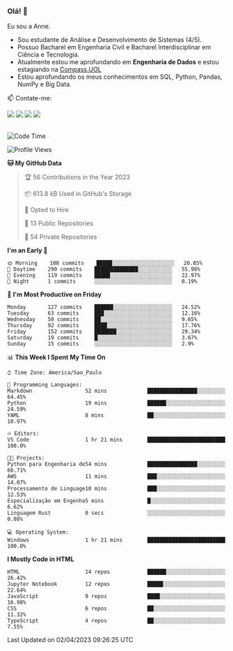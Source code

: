 ### Olá! 👋
Eu sou a Anne. 
- Sou estudante de Análise e Desenvolvimento de Sistemas (4/5).
- Possuo Bacharel em Engenharia Civil e Bacharel Interdisciplinar em Ciência e Tecnologia.
- Atualmente estou me aprofundando em **Engenharia de Dados** e estou estagiando na [Compass.UOL](https://compass.uol/pt/home/) 
- Estou aprofundando os meus conhecimentos em SQL, Python, Pandas, NumPy e Big Data.

📫 Contate-me: 

<div>
<a href="https://www.instagram.com/annekarolinefc/" target="_blank"><img src="https://img.shields.io/badge/-Instagram-%23E4405F?style=for-the-badge&logo=instagram&logoColor=white" target="_blank"></a> 
<a href = "mailto:annekarolinefc@gmail.com"><img src="https://img.shields.io/badge/-Gmail-%23333?style=for-the-badge&logo=gmail&logoColor=white" target="_blank"></a>
<a href="https://www.linkedin.com/in/devannekarolinefc/" target="_blank"><img src="https://img.shields.io/badge/-LinkedIn-%230077B5?style=for-the-badge&logo=linkedin&logoColor=white" target="_blank"></a> 
<a href="https://api.whatsapp.com/send?phone=5533991375118&text=Ol%C3%A1%20Anne!%20" target="_blank"><img src="https://img.shields.io/badge/WhatsApp-25D366?style=for-the-badge&logo=whatsapp&logoColor=white" target="_blank"></a>
</div>

  
<!--
  <img align="center" alt="Anne-An" height="30" width="40" src="https://github.com/devicons/devicon/blob/master/icons/angularjs/angularjs-original.svg">
-->

</br>

<!--START_SECTION:waka-->
![Code Time](http://img.shields.io/badge/Code%20Time-142%20hrs%2043%20mins-blue)

![Profile Views](http://img.shields.io/badge/Profile%20Views-0-blue)

**🐱 My GitHub Data** 

> 🏆 56 Contributions in the Year 2023
 > 
> 📦 613.8 kB Used in GitHub's Storage 
 > 
> 💼 Opted to Hire
 > 
> 📜 13 Public Repositories 
 > 
> 🔑 54 Private Repositories  
 > 
**I'm an Early 🐤** 

```text
🌞 Morning    108 commits    █████░░░░░░░░░░░░░░░░░░░░   20.85% 
🌇 Daytime    290 commits    ██████████████░░░░░░░░░░░   55.98% 
🌃 Evening    119 commits    █████░░░░░░░░░░░░░░░░░░░░   22.97% 
🌙 Night      1 commits      ░░░░░░░░░░░░░░░░░░░░░░░░░   0.19%

```
📅 **I'm Most Productive on Friday** 

```text
Monday       127 commits    ██████░░░░░░░░░░░░░░░░░░░   24.52% 
Tuesday      63 commits     ███░░░░░░░░░░░░░░░░░░░░░░   12.16% 
Wednesday    50 commits     ██░░░░░░░░░░░░░░░░░░░░░░░   9.65% 
Thursday     92 commits     ████░░░░░░░░░░░░░░░░░░░░░   17.76% 
Friday       152 commits    ███████░░░░░░░░░░░░░░░░░░   29.34% 
Saturday     19 commits     █░░░░░░░░░░░░░░░░░░░░░░░░   3.67% 
Sunday       15 commits     ░░░░░░░░░░░░░░░░░░░░░░░░░   2.9%

```


📊 **This Week I Spent My Time On** 

```text
⌚︎ Time Zone: America/Sao_Paulo

💬 Programming Languages: 
Markdown                 52 mins             ████████████████░░░░░░░░░   64.45% 
Python                   19 mins             ██████░░░░░░░░░░░░░░░░░░░   24.59% 
YAML                     8 mins              ██░░░░░░░░░░░░░░░░░░░░░░░   10.97%

🔥 Editors: 
VS Code                  1 hr 21 mins        █████████████████████████   100.0%

🐱‍💻 Projects: 
Python para Engenharia de54 mins             ████████████████░░░░░░░░░   66.71% 
AWS                      11 mins             ███░░░░░░░░░░░░░░░░░░░░░░   14.07% 
Processamento de Linguage10 mins             ███░░░░░░░░░░░░░░░░░░░░░░   12.53% 
Especialização em Engenha5 mins              █░░░░░░░░░░░░░░░░░░░░░░░░   6.62% 
Linguagem Rust           0 secs              ░░░░░░░░░░░░░░░░░░░░░░░░░   0.08%

💻 Operating System: 
Windows                  1 hr 21 mins        █████████████████████████   100.0%

```

**I Mostly Code in HTML** 

```text
HTML                     14 repos            ██████░░░░░░░░░░░░░░░░░░░   26.42% 
Jupyter Notebook         12 repos            █████░░░░░░░░░░░░░░░░░░░░   22.64% 
JavaScript               9 repos             ████░░░░░░░░░░░░░░░░░░░░░   16.98% 
CSS                      6 repos             ██░░░░░░░░░░░░░░░░░░░░░░░   11.32% 
TypeScript               4 repos             ██░░░░░░░░░░░░░░░░░░░░░░░   7.55%

```



 Last Updated on 02/04/2023 09:26:25 UTC
<!--END_SECTION:waka-->
  
